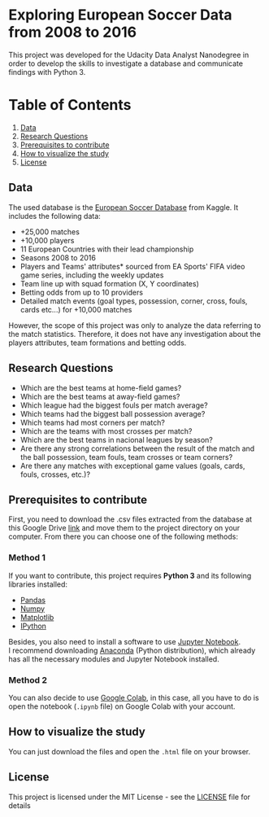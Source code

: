 # Exploring European Soccer Data from 2008 to 2016

This project was developed for the Udacity Data Analyst Nanodegree in order to develop the skills to investigate a database and communicate findings with Python 3.

# Table of Contents
1. [Data](#data)
2. [Research Questions](#questions)
3. [Prerequisites to contribute](#requisites)
4. [How to visualize the study](#visualize)
5. [License](#license)


<a name="data"></a>
## Data

The used database is the [European Soccer Database](https://www.kaggle.com/hugomathien/soccer/data) from Kaggle.
It includes the following data:
* +25,000 matches
* +10,000 players
* 11 European Countries with their lead championship
* Seasons 2008 to 2016
* Players and Teams' attributes* sourced from EA Sports' FIFA video game series, including the weekly updates
* Team line up with squad formation (X, Y coordinates)
* Betting odds from up to 10 providers
* Detailed match events (goal types, possession, corner, cross, fouls, cards etc...) for +10,000 matches

However, the scope of this project was only to analyze the data referring to the match statistics. Therefore, it does not have any investigation about the players attributes, team formations and betting odds.

<a name="questions"></a>
## Research Questions
* Which are the best teams at home-field games?
* Which are the best teams at away-field games?
* Which league had the biggest fouls per match average?
* Which teams had the biggest ball possession average?
* Which teams had most corners per match?
* Which are the teams with most crosses per match?
* Which are the best teams in nacional leagues by season?
* Are there any strong correlations between the result of the match and the ball possession, team fouls, team crosses or team corners?
* Are there any matches with exceptional game values (goals, cards, fouls, crosses, etc.)?

<a name="requisites"></a>
## Prerequisites to contribute
First, you need to download the .csv files extracted from the database at this Google Drive [link](https://drive.google.com/drive/folders/1mzhIeTG8M9hvxIgt4KdJI4TJXI9ac8JQ) and move them to the project directory on your computer. From there you can choose one of the following methods:

### Method 1
If you want to contribute, this project requires **Python 3** and its following libraries installed:

* [Pandas](https://pandas.pydata.org/)
* [Numpy](https://numpy.org/)
* [Matplotlib](https://matplotlib.org/)
* [IPython](https://ipython.org/install.html)

Besides, you also need to install a software to use [Jupyter Notebook](https://jupyter.org/).  
I recommend downloading [Anaconda](https://www.anaconda.com/) (Python distribution), which already has all the necessary modules and Jupyter Notebook installed.

### Method 2
You can also decide to use [Google Colab](https://colab.research.google.com/), in this case, all you have to do is open the notebook (`.ipynb` file) on Google Colab with your account.

<a name="visualize"></a>
## How to visualize the study
You can just download the files and open the `.html` file on your browser.

<a name="license"></a>
## License
This project is licensed under the MIT License - see the [LICENSE](LICENSE) file for details


